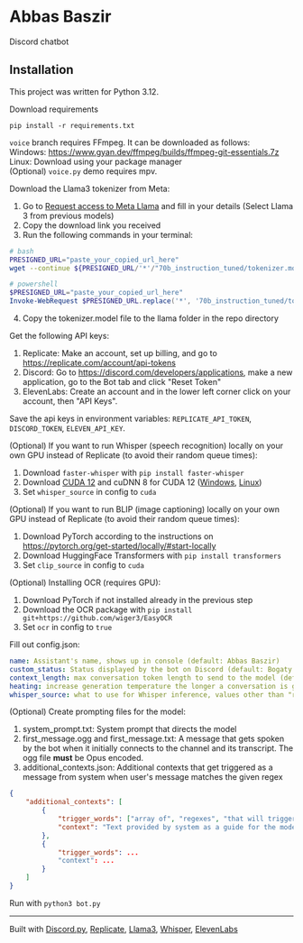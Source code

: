 # Abbas Baszir
Discord chatbot
## Installation
This project was written for Python 3.12.

Download requirements
```
pip install -r requirements.txt
```
`voice` branch requires FFmpeg. It can be downloaded as follows: \
Windows: https://www.gyan.dev/ffmpeg/builds/ffmpeg-git-essentials.7z \
Linux: Download using your package manager \
(Optional) `voice.py` demo requires mpv.

Download the Llama3 tokenizer from Meta:
1. Go to [Request access to Meta Llama](https://llama.meta.com/llama-downloads) and fill in your details (Select Llama 3 from previous models)
2. Copy the download link you received
3. Run the following commands in your terminal:
```bash
# bash
PRESIGNED_URL="paste_your_copied_url_here"
wget --continue ${PRESIGNED_URL/'*'/"70b_instruction_tuned/tokenizer.model"}
```
```powershell
# powershell
$PRESIGNED_URL="paste_your_copied_url_here"
Invoke-WebRequest $PRESIGNED_URL.replace('*', '70b_instruction_tuned/tokenizer.model') -OutFile "tokenizer.model"
```
4. Copy the tokenizer.model file to the llama folder in the repo directory

Get the following API keys:
1. Replicate: Make an account, set up billing, and go to https://replicate.com/account/api-tokens
2. Discord: Go to https://discord.com/developers/applications, make a new application, go to the Bot tab and click "Reset Token"
3. ElevenLabs: Create an account and in the lower left corner click on your account, then "API Keys".

Save the api keys in environment variables: `REPLICATE_API_TOKEN`, `DISCORD_TOKEN`, `ELEVEN_API_KEY`.

(Optional) If you want to run Whisper (speech recognition) locally on your own GPU instead of Replicate (to avoid their random queue times):
1. Download `faster-whisper` with `pip install faster-whisper`
2. Download [CUDA 12](https://developer.nvidia.com/cuda-download) and cuDNN 8 for CUDA 12 ([Windows](https://developer.download.nvidia.com/compute/cudnn/redist/cudnn/windows-x86_64/cudnn-windows-x86_64-8.9.7.29_cuda12-archive.zip), [Linux](https://developer.download.nvidia.com/compute/cudnn/redist/cudnn/linux-x86_64/cudnn-linux-x86_64-8.9.7.29_cuda12-archive.tar.xz))
3. Set `whisper_source` in config to `cuda`

(Optional) If you want to run BLIP (image captioning) locally on your own GPU instead of Replicate (to avoid their random queue times):
1. Download PyTorch according to the instructions on https://pytorch.org/get-started/locally/#start-locally
2. Download HuggingFace Transformers with `pip install transformers`
3. Set `clip_source` in config to `cuda`

(Optional) Installing OCR (requires GPU):
1. Download PyTorch if not installed already in the previous step
2. Download the OCR package with `pip install git+https://github.com/wiger3/EasyOCR`
3. Set `ocr` in config to `true`

Fill out config.json:
```yaml
name: Assistant's name, shows up in console (default: Abbas Baszir)
custom_status: Status displayed by the bot on Discord (default: Bogaty szejk)
context_length: max conversation token length to send to the model (default: 2000)
heating: increase generation temperature the longer a conversation is going on. Higher temperature makes the model output more gibberish. This option exists because it's funny (default: false)
whisper_source: what to use for Whisper inference, values other than "replicate" will assume local installation and will be passed as device to PyTorch (default: replicate)
```

(Optional) Create prompting files for the model:
1. system_prompt.txt: System prompt that directs the model
2. first_message.ogg and first_message.txt: A message that gets spoken by the bot when it initially connects to the channel and its transcript. The ogg file **must** be Opus encoded.
3. additional_contexts.json: Additional contexts that get triggered as a message from system when user's message matches the given regex
```json
{
    "additional_contexts": [
        {
            "trigger_words": ["array of", "regexes", "that will trigger the context", "case-insensitive"],
            "context": "Text provided by system as a guide for the model when context gets triggered"
        },
        {
            "trigger_words": ...
            "context": ...
        }
    ]
}
```

Run with `python3 bot.py`

---
Built with [Discord.py](https://github.com/Rapptz/discord.py), [Replicate](https://replicate.com), [Llama3](https://llama.meta.com/llama3/), [Whisper](https://openai.com/index/whisper), [ElevenLabs](https://elevenlabs.io)